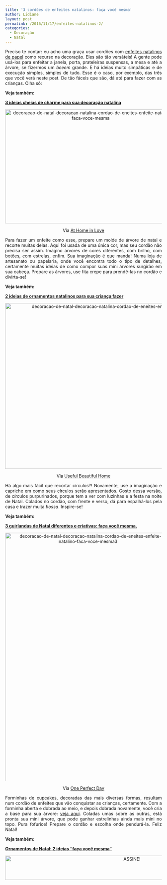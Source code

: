 ```yaml
---
title: '3 cordões de enfeites natalinos: faça você mesma'
author: Lidiane
layout: post
permalink: /2016/11/17/enfeites-natalinos-2/
categories:
  - Decoração
  - Natal
---
```

<p align="justify">
  Preciso te contar: eu acho uma graça usar cordões com <a href="http://www.decoracaodacasa.com/enfeite-papel-decoracao-natal/" target="_blank" rel="noopener noreferrer">enfeites natalinos de papel</a> como recurso na decoração. Eles são tão versáteis! A gente pode usá-los para enfeitar a janela, porta, prateleiras suspensas, a mesa e até a árvore, se fizermos um <em>beeem</em> grande. E há ideias muito simpáticas e de execução simples, simples de tudo. Esse é o caso, por exemplo, das três que você verá neste post. De tão fáceis que são, dá até para fazer com as crianças. Olha só:
</p>

<p align="justify">
  <strong>Veja também:</strong>
</p>

<p align="justify">
  <a href="http://www.decoracaodacasa.com/ideias-decoracao-natalina/" target="_blank" rel="noopener noreferrer"><strong>3 ideias cheias de charme para sua decoração natalina</strong></a>
</p>

<p align="center">
  <img class="alignnone size-full wp-image-13274" src="https://www.trololodemulher.com.br/2016/11/DECORACAO-DE-NATAL-DECORACAO-NATALINA-CORDAO-DE-ENEITES-ENFEITE-NATALINO-FACA-VOCE-MESMA.jpg" alt="decoracao-de-natal-decoracao-natalina-cordao-de-eneites-enfeite-natalino-faca-voce-mesma" width="550" height="367" />
</p>

<p align="center">
  Via <a href="http://www.athomeinlove.com/diy-scandinavian-tree-garland/" target="_blank" rel="noopener noreferrer">At Home in Love</a>
</p>

<p align="justify">
  Para fazer um enfeite como esse, prepare um molde de árvore de natal e recorte muitas delas. Aqui foi usada de uma única cor, mas seu cordão não precisa ser assim. Imagino árvores de cores diferentes, com brilho, com botões, com estrelas, enfim. Sua imaginação é que manda! Numa loja de artesanato ou papelaria, onde você encontra todo o tipo de detalhes, certamente muitas ideias de como compor suas mini árvores surgirão em sua cabeça. Prepare as árvores, use fita crepe para prendê-las no cordão e divirta-se!
</p>

<p align="justify">
  <strong>Veja também:</strong>
</p>

<p align="justify">
  <a href="http://www.decoracaodacasa.com/ornamentos-natalinos/" target="_blank" rel="noopener noreferrer"><strong>2 ideias de ornamentos natalinos para sua criança fazer</strong></a>
</p>

<p align="center">
  <img class="alignnone size-full wp-image-13275" src="https://www.trololodemulher.com.br/2016/11/DECORACAO-DE-NATAL-DECORACAO-NATALINA-CORDAO-DE-ENEITES-ENFEITE-NATALINO-FACA-VOCE-MESMA2.jpg" alt="decoracao-de-natal-decoracao-natalina-cordao-de-eneites-enfeite-natalino-faca-voce-mesma2" width="800" height="534" />
</p>

<p align="center">
  Via <a href="http://usefulbeautifulhome.com/2013/12/diy-christmas-garland/" target="_blank" rel="noopener noreferrer">Useful Beautiful Home</a>
</p>

<p align="justify">
  Há algo mais fácil que recortar círculos?! Novamente, use a imaginação e capriche em como seus círculos serão apresentados. Gosto dessa versão, de círculos purpurinados, porque tem a ver com luzinhas e a festa na noite de Natal. Colados no cordão, com frente e verso, dá para espalhá-los pela casa e trazer muita <em>bossa</em>. Inspire-se!
</p>

<p align="justify">
  <strong>Veja também:</strong>
</p>

<p align="justify">
  <a href="http://www.decoracaodacasa.com/guirlandas-de-natal-2/" target="_blank" rel="noopener noreferrer"><strong>3 guirlandas de Natal diferentes e criativas: faça você mesma.</strong></a>
</p>

<p align="center">
  <img class="alignnone size-full wp-image-13276" src="https://www.trololodemulher.com.br/2016/11/DECORACAO-DE-NATAL-DECORACAO-NATALINA-CORDAO-DE-ENEITES-ENFEITE-NATALINO-FACA-VOCE-MESMA3.jpg" alt="decoracao-de-natal-decoracao-natalina-cordao-de-eneites-enfeite-natalino-faca-voce-mesma3" width="533" height="800" />
</p>

<p align="center">
  Via <a href="http://www.oneperfectdayblog.net/2013/12/23/diy-christmas-garland/" target="_blank" rel="noopener noreferrer">One Perfect Day</a>
</p>

<p align="justify">
  Forminhas de cupcakes, decoradas das mais diversas formas, resultam num cordão de enfeites que vão conquistar as crianças, certamente. Com a forminha aberta e dobrada ao meio, e depois dobrada novamente, você cria a base para sua árvore: <a href="http://cdn.oneperfectdayblog.net/wp-content/uploads/2013/12/patty-case-Christmas-trees.jpg" target="_blank" rel="noopener noreferrer">veja aqui</a>. Coladas umas sobre as outras, está pronta sua mini árvore, que pode ganhar estrelinhas ainda mais mini no topo. Pura fofurice! Prepare o cordão e escolha onde pendurá-la. Feliz Natal!
</p>

<p align="justify">
  <strong>Veja também:</strong>
</p>

<p align="justify">
  <strong><a href="http://www.decoracaodacasa.com/ornamentos-de-natal/" target="_blank" rel="noopener noreferrer">Ornamentos de Natal: 2 ideias “faça você mesma”</a></strong>
</p>

<p align="center">
  <a href="http://feedburner.google.com/fb/a/mailverify?uri=blogbichafemea&loc=pt_BR" target="_blank" rel="noopener noreferrer"><img class="alignnone size-full wp-image-10439" src="https://www.trololodemulher.com.br/2014/09/ASSINE.png" alt="ASSINE!" width="800" height="78" /></a>
</p>

<p align="justify">